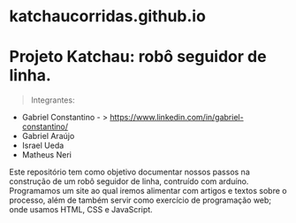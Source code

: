 # katchaucorridas.github.io

<h1>Projeto Katchau: robô seguidor de linha.</h1>

> Integrantes: <br>
+ Gabriel Constantino - > https://www.linkedin.com/in/gabriel-constantino/ <br>
+ Gabriel Araújo <br>
+ Israel Ueda <br>
+ Matheus Neri <br>

<p> Este repositório tem como objetivo documentar nossos passos na construção de um robô seguidor de linha, contruído com arduíno.
Programamos um site ao qual iremos alimentar com artigos e textos sobre o processo, além de também servir como exercício de programação web; onde usamos
HTML, CSS e JavaScript. </p>

